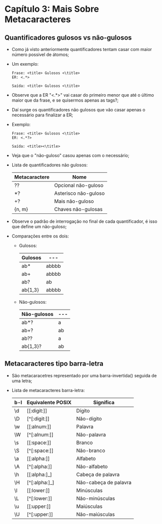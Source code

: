 # Capítulo 3: Mais Sobre Metacaracteres

## Quantificadores gulosos vs não-gulosos

+ Como já visto anteriormente quantificadores tentam casar com maior número possivel de átomos;
+ Um exemplo:
  ```gulosos
  Frase: <title> Gulosos <\title>
  ER: <.*>

  Saída: <title> Gulosos <\title>
  ```
+ Observe que a ER "<.\*>" vai casar do primeiro menor que até o último maior que da frase, e se quisermos apenas as tags?;
+ Daí surge os quantificadores não gulosos que vão casar apenas o necessário para finalizar a ER;
+ Exemplo:
  ```naoGulosos
  Frase: <title> Gulosos <\title>
  ER: <.*?>

  Saída: <title><\title>
  ```
+ Veja que o "não-guloso" casou apenas com o necessário;
+ Lista de quantificadores não gulosos:

  | Metacaractere  |        Nome          |
  |       ---      |         ---          |
  |       ??       | Opcional não-guloso  |
  |       \*?      | Asterisco não-guloso |
  |       +?       | Mais não-guloso      |
  |      {n, m}    | Chaves não-gulosas   |

+ Observe o padrão de interrogação no final de cada quantificador, é isso que define um não-guloso;
+ Comparações entre os dois:
  + Gulosos:

    | Gulosos |  ---  |
    |   ---   |  ---  |
    | ab*     | abbbb |
    | ab+     | abbbb |
    | ab?     | ab    |
    | ab{1,3} | abbbb |

  + Não-gulosos:

    | Não-gulosos |  ---  |
    |     ---     |  ---  |
    |  ab*?       |   a   |
    |  ab+?       |   ab  |
    |  ab??       |   a   |
    |  ab{1,3}?   |   ab  |

## Metacaracteres tipo barra-letra

+ São metacaracetres representado por uma barra-invertida(\) seguida de uma letra;
+ Lista de metacaracteres barra-letra:

  |  b-l |  Equivalente POSIX  |        Significa       |
  |  --- |          ---        |           ---          |
  |  \d  |     [[:digit:]]     |  Dígito                |
  |  \D  |     [^[:digit:]]    |  Não-dígito            |
  |  \w  |     [[:alnum:]]     |  Palavra               |
  |  \W  |     [^[:alnum:]]    |  Não-palavra           |
  |  \s  |     [[:space:]]     |  Branco                |
  |  \S  |     [^[:space:]]    |  Não-branco            |
  |  \a  |     [[:alpha:]]     |  Alfabeto              |
  |  \A  |     [^[:alpha:]]    |  Não-alfabeto          |
  |  \h  |     [[:alpha:]_]    |  Cabeça de palavra     |
  |  \H  |     [^[:alpha:]_]   |  Não-cabeça de palavra |
  |  \l  |     [[:lower:]]     |  Minúsculas            |
  |  \L  |     [^[:lower:]]    |  Não-minúsculas        |
  |  \u  |     [[:upper:]]     |  Maiúsculas            |
  |  \U  |     [^[:upper:]]    |  Não-maiúsculas        |
    
